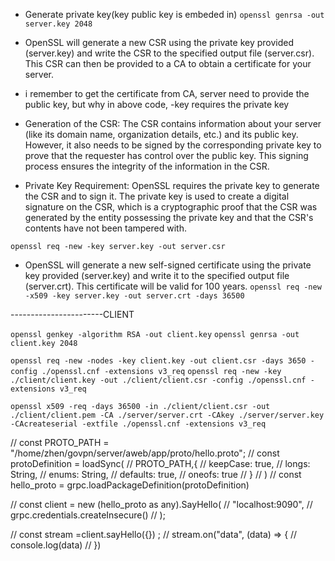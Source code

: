 - Generate private key(key public key is embeded in)
`openssl genrsa -out server.key 2048` 

- OpenSSL will generate a new CSR using the private key provided (server.key) and write the CSR to the specified output file (server.csr). This CSR can then be provided to a CA to obtain a certificate for your server.

- i remember to get the certificate from CA, server need to provide the public key, but why in above code, -key requires the private key
- Generation of the CSR: The CSR contains information about your server (like its domain name, organization details, etc.) and its public key. However, it also needs to be signed by the corresponding private key to prove that the requester has control over the public key. This signing process ensures the integrity of the information in the CSR.
- Private Key Requirement: OpenSSL requires the private key to generate the CSR and to sign it. The private key is used to create a digital signature on the CSR, which is a cryptographic proof that the CSR was generated by the entity possessing the private key and that the CSR's contents have not been tampered with.

`openssl req -new -key server.key -out server.csr`

-  OpenSSL will generate a new self-signed certificate using the private key provided (server.key) and write it to the specified output file (server.crt). This certificate will be valid for 100 years.
`openssl req -new -x509 -key server.key -out server.crt -days 36500`

-----------------------CLIENT

`openssl genkey -algorithm RSA -out client.key`
`openssl genrsa -out client.key 2048`

`openssl req -new -nodes -key client.key -out client.csr -days 3650 -config ./openssl.cnf -extensions v3_req`
`openssl req -new -key ./client/client.key -out ./client/client.csr -config ./openssl.cnf -extensions v3_req`



`openssl x509 -req -days 36500 -in ./client/client.csr -out ./client/client.pem -CA ./server/server.crt -CAkey ./server/server.key -CAcreateserial -extfile ./openssl.cnf -extensions v3_req`





  // const  PROTO_PATH = "/home/zhen/govpn/server/aweb/app/proto/hello.proto";
  // const protoDefinition = loadSync(
  //   PROTO_PATH,{
  //     keepCase: true,
  //     longs: String,
  //     enums: String,
  //     defaults: true,
  //     oneofs: true
  //   }
  // )
  // const hello_proto = grpc.loadPackageDefinition(protoDefinition)

  
  // const client = new (hello_proto as any).SayHello(
  //   "localhost:9090",
  //   grpc.credentials.createInsecure()
  // );

  // const stream =client.sayHello({}) ;
  // stream.on("data", (data) => {
  //   console.log(data)
  // })